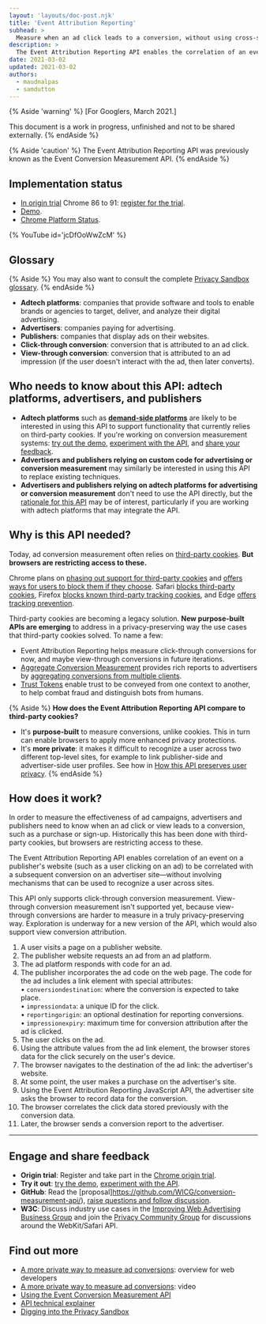 ```yaml
---
layout: 'layouts/doc-post.njk'
title: 'Event Attribution Reporting'
subhead: >
  Measure when an ad click leads to a conversion, without using cross-site identifiers.
description: >
  The Event Attribution Reporting API enables the correlation of an event on a publisher's website with a subsequent conversion on an advertiser site without involving mechanisms that can be used to recognize a user across sites.
date: 2021-03-02
updated: 2021-03-02
authors:
  - maudnalpas
  - samdutton
---
```


{% Aside 'warning' %}
[For Googlers, March 2021.]

This document is a work in progress, unfinished and not to be shared externally.
{% endAside %}

{% Aside 'caution' %}
The Event Attribution Reporting API was previously known as the Event Conversion Measurement API.
{% endAside %}


## Implementation status

* [In origin trial](https://web.dev/origin-trials/) Chrome 86 to 91: [register for the trial](https://developer.chrome.com/origintrials/#/view_trial/3411476717733150721).
* [Demo](https://goo.gle/demo-event-level-conversion-measurement-api).
* [Chrome Platform Status](https://www.chromestatus.com/feature/6412002824028160).


{% YouTube 
	id='jcDfOoWwZcM' 
%}

## Glossary

{% Aside %}
You may also want to consult the complete [Privacy Sandbox glossary](/docs/privacy-sandbox/glossary/).
{% endAside %}

- **Adtech platforms**: companies that provide software and tools to enable brands or agencies to
  target, deliver, and analyze their digital advertising.
- **Advertisers**: companies paying for advertising.
- **Publishers**: companies that display ads on their websites.
- **Click-through conversion**: conversion that is attributed to an ad click.
- **View-through conversion**: conversion that is attributed to an ad impression (if the user
  doesn't interact with the ad, then later converts).


## Who needs to know about this API: adtech platforms, advertisers, and publishers

- **Adtech platforms** such as **[demand-side
  platforms](https://en.wikipedia.org/wiki/Demand-side_platform)** are likely to be interested in
  using this API to support functionality that currently relies on third-party cookies. If you're
  working on conversion measurement systems: [try out the demo](https://goo.gle/demo-event-level-conversion-measurement-api), 
  [experiment with the API](https://web.dev/conversion-measurement/#experiment-with-the-api), and 
  [share your feedback](https://web.dev/conversion-measurement/#share-your-feedback).
- **Advertisers and publishers relying on custom code for advertising or conversion measurement**
  may similarly be interested in using this API to replace existing techniques.
- **Advertisers and publishers relying on adtech platforms for advertising or conversion
  measurement** don't need to use the API directly, but the 
  [rationale for this API](https://web.dev/conversion-measurement/#why-is-this-needed) may be of 
  interest, particularly if you are working with adtech platforms that may integrate the API.


## Why is this API needed?

Today, ad conversion measurement often relies on [third-party cookies](https://developer.mozilla.org/en-US/docs/Web/HTTP/Cookies#Third-party_cookies). **But browsers are restricting access to these.**

Chrome plans on [phasing out support for third-party cookies](https://blog.chromium.org/2020/01/building-more-private-web-path-towards.html) and [offers ways for users to block them if they
choose](https://support.google.com/chrome/answer/95647?co=GENIE.Platform%3DDesktop&hl=en). Safari
[blocks third-party cookies](https://webkit.org/blog/10218/full-third-party-cookie-blocking-and-more/), 
Firefox [blocks known third-party tracking cookies](https://blog.mozilla.org/blog/2019/09/03/todays-firefox-blocks-third-party-tracking-cookies-and-cryptomining-by-default),
and Edge [offers tracking prevention](https://support.microsoft.com/en-us/help/4533959/microsoft-edge-learn-about-tracking-prevention?ocid=EdgePrivacySettings-TrackingPrevention).

Third-party cookies are becoming a legacy solution. **New purpose-built APIs are emerging** to
address in a privacy-preserving way the use cases that third-party cookies solved. To name a few:

* Event Attribution Reporting helps measure click-through conversions for now, and maybe
  view-through conversions in future iterations.
* [Aggregate Conversion Measurement](https://github.com/WICG/conversion-measurement-api/blob/master/AGGREGATE.md) 
provides rich reports to advertisers by [aggregating conversions from multiple
  clients](https://github.com/WICG/conversion-measurement-api/blob/master/SERVICE.md).
* [Trust Tokens](/docs/privacy-sandbox/trust-tokens/) enable trust to be conveyed from one context 
to another, to help combat fraud and distinguish bots from humans.

{% Aside %}
**How does the Event Attribution Reporting API compare to third-party cookies?**

* It's **purpose-built** to measure conversions, unlike cookies. This in turn can enable browsers to
  apply more enhanced privacy protections.
* It's **more private**: it makes it difficult to recognize a user across two different top-level
  sites, for example to link publisher-side and advertiser-side user profiles. See how in 
  [How this API preserves user privacy](https://web.dev/conversion-measurement/#how-this-api-preserves-user-privacy).
{% endAside %}


## How does it work?

In order to measure the effectiveness of ad campaigns, advertisers and publishers need to know when 
an ad click or view leads to a conversion, such as a purchase or sign-up. Historically this has been 
done with third-party cookies, but browsers are restricting access to these.

The Event Attribution Reporting API enables correlation of an event on a publisher's website (such 
as a user clicking on an ad) to be correlated with a subsequent conversion on an advertiser 
site—without involving mechanisms that can be used to recognize a user across sites.

This API only supports click-through conversion measurement. View-through conversion measurement 
isn't supported yet, because view-through conversions are harder to measure in a truly 
privacy-preserving way. Exploration is underway for a new version of the API, which would also 
support view conversion attribution.

1. A user visits a page on a publisher website.
1. The publisher website requests an ad from an ad platform.
1. The ad platform responds with code for an ad.
1. The publisher incorporates the ad code on the web page. The code for the ad includes a link 
element with special attributes:<br>
  • `conversiondestination`: where the conversion is expected to take place.<br>
  • `impressiondata`: a unique ID for the click.<br>
  • `reportingorigin`: an optional destination for reporting conversions.<br>
  • `impressionexpiry`: maximum time for conversion attribution after the ad is clicked.<br>
1. The user clicks on the ad.
1. Using the attribute values from the ad link element, the browser stores data for the click 
securely on the user's device.
1. The browser navigates to the destination of the ad link: the advertiser's website.
1. At some point, the user makes a purchase on the advertiser's site.
1. Using the Event Attribution Reporting JavaScript API, the advertiser site asks the browser to 
record data for the conversion.
1. The browser correlates the click data stored previously with the conversion data.
1. Later, the browser sends a conversion report to the advertiser.


---


## Engage and share feedback
* **Origin trial**: Register and take part in the [Chrome origin trial](https://developer.chrome.com/origintrials/#/view_trial/3411476717733150721).
* **Try it out**: [try the demo](https://goo.gle/demo-event-level-conversion-measurement-api), 
[experiment with the API](https://web.dev/using-conversion-measurement/).
* **GitHub**: Read the [proposal]https://github.com/WICG/conversion-measurement-api/), [raise questions and 
follow discussion](https://github.com/WICG/conversion-measurement-api/issues).
* **W3C**: Discuss industry use cases in the [Improving Web Advertising Business&nbsp;Group](https://www.w3.org/community/web-adv/participants) and join the [Privacy Community Group](https://www.w3.org/community/privacycg/) for 
discussions around the WebKit/Safari API.


## Find out more

* [A more private way to measure ad conversions](https://web.dev/conversion-measurement/): overview 
for web developers
* [A more private way to measure ad conversions](https://www.youtube.com/watch?v=jcDfOoWwZcM): video
* [Using the Event Conversion Measurement API](https://web.dev/using-conversion-measurement/)
* [API technical explainer](https://github.com/WICG/conversion-measurement-api/)
* [Digging into the Privacy Sandbox](https://web.dev/digging-into-the-privacy-sandbox)